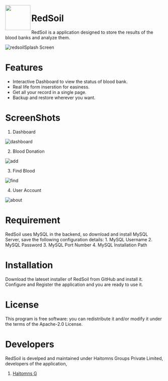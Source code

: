 <a href="https://github.com/haitomnsgroups/redsoilApp"><img src="https://github.com/haitomnsgroups/redsoilApp/blob/master/src/main/resources/com.haitomns.images/redSoilLogoRed.png" align="left" height="80" width="80" ></a>
# RedSoil
RedSoil is a application designed to store the results of the blood banks and analyze them.

![redsoilSplash Screen](https://user-images.githubusercontent.com/114091259/193548700-acdb2c6e-879c-4700-b9aa-4d341389c314.png)

# Features

  - Interactive Dashboard to view the status of blood bank.
  - Real life form inserstion for easiness.
  - Get all your record in a single page.
  - Backup and restore wherever you want.

# ScreenShots

1. Dashboard

![dashboard](https://user-images.githubusercontent.com/114091259/193549206-a2303652-5b10-4078-9fda-5e4d61d1c1cf.png)

2. Blood Donation 

![add](https://user-images.githubusercontent.com/114091259/193549311-53d6e702-76ee-422a-b6ec-b4895f903060.png)

3. Find Blood

![find](https://user-images.githubusercontent.com/114091259/193549360-44f346db-53bb-4431-b9b7-1532a19ab580.png)

4. User Account 

![about](https://user-images.githubusercontent.com/114091259/193549416-c5794f0a-325f-44e8-a3f5-43f4be6a6506.png)

# Requirement
RedSoil uses MySQL in the backend, so download and install MySQL Server, save the following configuration details:
	1. MySQL Username
	2. MySQL Password
	3. MySQL Port Number
	4. MySQL Installation Path

# Installation
Download the lateset installer of RedSoil from GitHub and install it. Configure and Register the application and  you are ready to use it.

# License
This program is free software: you can redistribute it and/or modify it under the terms of the Apache-2.0 License.

# Developers
RedSoil is develped and maintained under Haitomns Groups Private Limited, developers of the application,

1. [Haitomns G](https://github.com/haitomns4173)

